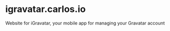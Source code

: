 igravatar.carlos.io
===================

Website for iGravatar, your mobile app for managing your Gravatar account
